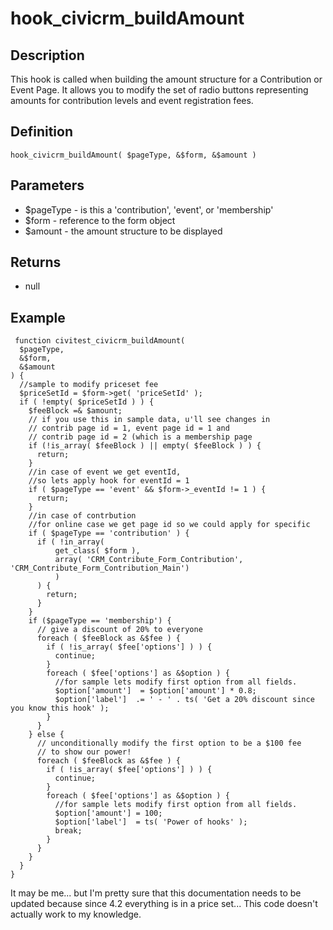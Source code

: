 # hook_civicrm_buildAmount

## Description

This hook is called when building the amount structure for a
Contribution or Event Page. It allows you to modify the set of radio
buttons representing amounts for contribution levels and event
registration fees.

## Definition

    hook_civicrm_buildAmount( $pageType, &$form, &$amount )

## Parameters

-   $pageType - is this a 'contribution', 'event', or 'membership'
-   $form - reference to the form object
-   $amount - the amount structure to be displayed

## Returns

-   null

## Example

     function civitest_civicrm_buildAmount(
      $pageType,
      &$form,
      &$amount
    ) {
      //sample to modify priceset fee
      $priceSetId = $form->get( 'priceSetId' );
      if ( !empty( $priceSetId ) ) {
        $feeBlock =& $amount;
        // if you use this in sample data, u'll see changes in
        // contrib page id = 1, event page id = 1 and
        // contrib page id = 2 (which is a membership page
        if (!is_array( $feeBlock ) || empty( $feeBlock ) ) {
          return;
        }
        //in case of event we get eventId,
        //so lets apply hook for eventId = 1
        if ( $pageType == 'event' && $form->_eventId != 1 ) {
          return;
        }
        //in case of contrbution
        //for online case we get page id so we could apply for specific
        if ( $pageType == 'contribution' ) {
          if ( !in_array(
              get_class( $form ),
              array( 'CRM_Contribute_Form_Contribution', 'CRM_Contribute_Form_Contribution_Main')
              )
          ) {
            return;
          }
        }
        if ($pageType == 'membership') {
          // give a discount of 20% to everyone
          foreach ( $feeBlock as &$fee ) {
            if ( !is_array( $fee['options'] ) ) {
              continue;
            }
            foreach ( $fee['options'] as &$option ) {
              //for sample lets modify first option from all fields.
              $option['amount']  = $option['amount'] * 0.8;
              $option['label']  .= ' - ' . ts( 'Get a 20% discount since you know this hook' );
            }
          }
        } else {
          // unconditionally modify the first option to be a $100 fee
          // to show our power!
          foreach ( $feeBlock as &$fee ) {
            if ( !is_array( $fee['options'] ) ) {
              continue;
            }
            foreach ( $fee['options'] as &$option ) {
              //for sample lets modify first option from all fields.
              $option['amount'] = 100;
              $option['label']  = ts( 'Power of hooks' );
              break;
            }
          }
        }
      }
    }

It may be me... but I'm pretty sure that this documentation needs to be
updated because since 4.2 everything is in a price set... This code
doesn't actually work to my knowledge.